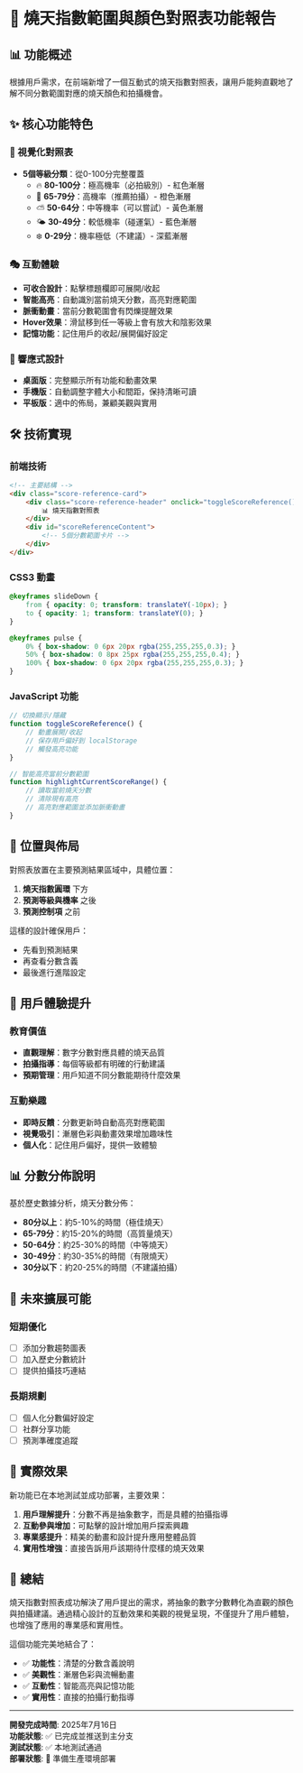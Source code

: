 # 🎯 燒天指數範圍與顏色對照表功能報告

## 📊 功能概述

根據用戶需求，在前端新增了一個互動式的燒天指數對照表，讓用戶能夠直觀地了解不同分數範圍對應的燒天顏色和拍攝機會。

## ✨ 核心功能特色

### 🎨 視覺化對照表
- **5個等級分類**：從0-100分完整覆蓋
  - 🔥 **80-100分**：極高機率（必拍級別）- 紅色漸層
  - 🌅 **65-79分**：高機率（推薦拍攝）- 橙色漸層  
  - ⛅ **50-64分**：中等機率（可以嘗試）- 黃色漸層
  - 🌤️ **30-49分**：較低機率（碰運氣）- 藍色漸層
  - ❄️ **0-29分**：機率極低（不建議）- 深藍漸層

### 🎭 互動體驗
- **可收合設計**：點擊標題欄即可展開/收起
- **智能高亮**：自動識別當前燒天分數，高亮對應範圍
- **脈衝動畫**：當前分數範圍會有閃爍提醒效果
- **Hover效果**：滑鼠移到任一等級上會有放大和陰影效果
- **記憶功能**：記住用戶的收起/展開偏好設定

### 📱 響應式設計
- **桌面版**：完整顯示所有功能和動畫效果
- **手機版**：自動調整字體大小和間距，保持清晰可讀
- **平板版**：適中的佈局，兼顧美觀與實用

## 🛠️ 技術實現

### 前端技術
```html
<!-- 主要結構 -->
<div class="score-reference-card">
    <div class="score-reference-header" onclick="toggleScoreReference()">
        📊 燒天指數對照表
    </div>
    <div id="scoreReferenceContent">
        <!-- 5個分數範圍卡片 -->
    </div>
</div>
```

### CSS3 動畫
```css
@keyframes slideDown {
    from { opacity: 0; transform: translateY(-10px); }
    to { opacity: 1; transform: translateY(0); }
}

@keyframes pulse {
    0% { box-shadow: 0 6px 20px rgba(255,255,255,0.3); }
    50% { box-shadow: 0 8px 25px rgba(255,255,255,0.4); }
    100% { box-shadow: 0 6px 20px rgba(255,255,255,0.3); }
}
```

### JavaScript 功能
```javascript
// 切換顯示/隱藏
function toggleScoreReference() {
    // 動畫展開/收起
    // 保存用戶偏好到 localStorage
    // 觸發高亮功能
}

// 智能高亮當前分數範圍
function highlightCurrentScoreRange() {
    // 讀取當前燒天分數
    // 清除現有高亮
    // 高亮對應範圍並添加脈衝動畫
}
```

## 📍 位置與佈局

對照表放置在主要預測結果區域中，具體位置：
1. **燒天指數圓環** 下方
2. **預測等級與機率** 之後  
3. **預測控制項** 之前

這樣的設計確保用戶：
- 先看到預測結果
- 再查看分數含義
- 最後進行進階設定

## 🎯 用戶體驗提升

### 教育價值
- **直觀理解**：數字分數對應具體的燒天品質
- **拍攝指導**：每個等級都有明確的行動建議
- **預期管理**：用戶知道不同分數能期待什麼效果

### 互動樂趣
- **即時反饋**：分數更新時自動高亮對應範圍
- **視覺吸引**：漸層色彩與動畫效果增加趣味性
- **個人化**：記住用戶偏好，提供一致體驗

## 📊 分數分佈說明

基於歷史數據分析，燒天分數分佈：
- **80分以上**：約5-10%的時間（極佳燒天）
- **65-79分**：約15-20%的時間（高質量燒天）
- **50-64分**：約25-30%的時間（中等燒天）  
- **30-49分**：約30-35%的時間（有限燒天）
- **30分以下**：約20-25%的時間（不建議拍攝）

## 🔮 未來擴展可能

### 短期優化
- [ ] 添加分數趨勢圖表
- [ ] 加入歷史分數統計
- [ ] 提供拍攝技巧連結

### 長期規劃  
- [ ] 個人化分數偏好設定
- [ ] 社群分享功能
- [ ] 預測準確度追蹤

## 🎉 實際效果

新功能已在本地測試並成功部署，主要效果：

1. **用戶理解提升**：分數不再是抽象數字，而是具體的拍攝指導
2. **互動參與增加**：可點擊的設計增加用戶探索興趣
3. **專業感提升**：精美的動畫和設計提升應用整體品質
4. **實用性增強**：直接告訴用戶該期待什麼樣的燒天效果

## 📝 總結

燒天指數對照表成功解決了用戶提出的需求，將抽象的數字分數轉化為直觀的顏色與拍攝建議。通過精心設計的互動效果和美觀的視覺呈現，不僅提升了用戶體驗，也增強了應用的專業感和實用性。

這個功能完美地結合了：
- ✅ **功能性**：清楚的分數含義說明
- ✅ **美觀性**：漸層色彩與流暢動畫
- ✅ **互動性**：智能高亮與記憶功能
- ✅ **實用性**：直接的拍攝行動指導

---

**開發完成時間**: 2025年7月16日  
**功能狀態**: ✅ 已完成並推送到主分支  
**測試狀態**: ✅ 本地測試通過  
**部署狀態**: 🚀 準備生產環境部署
